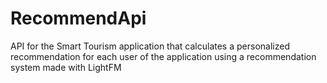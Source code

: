 # RecommendApi
API for the Smart Tourism application that calculates a personalized recommendation for each user of the application using a recommendation system made with LightFM
